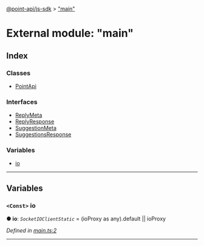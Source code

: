[@point-api/js-sdk](../README.md) > ["main"](../modules/_main_.md)

# External module: "main"

## Index

### Classes

* [PointApi](../classes/_main_.pointapi.md)

### Interfaces

* [ReplyMeta](../interfaces/_main_.replymeta.md)
* [ReplyResponse](../interfaces/_main_.replyresponse.md)
* [SuggestionMeta](../interfaces/_main_.suggestionmeta.md)
* [SuggestionsResponse](../interfaces/_main_.suggestionsresponse.md)

### Variables

* [io](_main_.md#io)

---

## Variables

<a id="io"></a>

### `<Const>` io

**● io**: *`SocketIOClientStatic`* =  (ioProxy as any).default || ioProxy

*Defined in [main.ts:2](https://github.com/PointMail/point-api/blob/f8bda98/src/main.ts#L2)*

___

